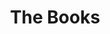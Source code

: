 ---
title: "The Books"
summary: "The Books were an American-Dutch duo, formed in New York City in 1999, consisting of guitarist and vocalist Nick Zammuto and cellist Paul de Jong. Their music typically incorporated samples of obscure sounds and speech. They released three critically acclaimed albums on the German label Tomlab, and released their fourth studio album, The Way Out, on Temporary Residence Limited in July 2010."
image: "the-books.jpg"
apple_music_artist_url: "https://music.apple.com/gb/artist/the-books/105400698"
wikipedia_url: "https://en.wikipedia.org/wiki/The_Books"
---